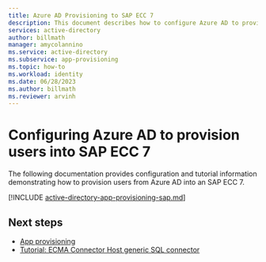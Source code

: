 ```yaml
---
title: Azure AD Provisioning to SAP ECC 7
description: This document describes how to configure Azure AD to provision users into SAP ECC 7.
services: active-directory
author: billmath
manager: amycolannino
ms.service: active-directory
ms.subservice: app-provisioning
ms.topic: how-to
ms.workload: identity
ms.date: 06/28/2023
ms.author: billmath
ms.reviewer: arvinh
---
```


# Configuring Azure AD to provision users into SAP ECC 7
The following documentation provides configuration and tutorial information demonstrating how to provision users from Azure AD into an SAP ECC 7.  


[!INCLUDE [active-directory-app-provisioning-sap.md](../../../includes/active-directory-app-provisioning-sap.md)]

## Next steps

- [App provisioning](user-provisioning.md)
- [Tutorial: ECMA Connector Host generic SQL connector](tutorial-ecma-sql-connector.md)
